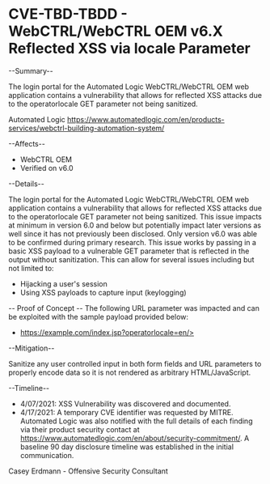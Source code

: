 # CVE-TBD-TBDD - WebCTRL/WebCTRL OEM v6.X Reflected XSS via locale Parameter

--Summary--

The login portal for the Automated Logic WebCTRL/WebCTRL OEM web application contains a vulnerability that allows for reflected XSS attacks due to the operatorlocale GET parameter not being sanitized. 

Automated Logic
https://www.automatedlogic.com/en/products-services/webctrl-building-automation-system/

--Affects--

- WebCTRL OEM
- Verified on v6.0


--Details--

The login portal for the Automated Logic WebCTRL/WebCTRL OEM web application contains a vulnerability that allows for reflected XSS attacks due to the operatorlocale GET parameter not being sanitized. This issue impacts at minimum in version 6.0 and below but potentially impact later versions as well since it has not previously been disclosed. Only version v6.0 was able to be confirmed during primary research. This issue works by passing in a basic XSS payload to a vulnerable GET parameter that is reflected in the output without sanitization. This can allow for several issues including but not limited to:

- Hijacking a user's session
- Using XSS payloads to capture input (keylogging)


-- Proof of Concept --
The following URL parameter was impacted and can be exploited with the sample payload provided below:
- https://example.com/index.jsp?operatorlocale=en/><script>alert("xss")</script> 

--Mitigation--

Sanitize any user controlled input in both form fields and URL parameters to properly encode data so it is not rendered as arbitrary HTML/JavaScript.

--Timeline--

- 4/07/2021: XSS Vulnerability was discovered and documented. 
- 4/17/2021: A temporary CVE identifier was requested by MITRE. Automated Logic was also notified with the full details of each finding via their product security contact at https://www.automatedlogic.com/en/about/security-commitment/. A baseline 90 day disclosure timeline was established in the initial communication.

Casey Erdmann - Offensive Security Consultant
